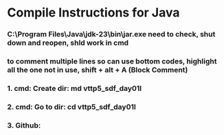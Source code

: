 # Compile Instructions for Java
### C:\Program Files\Java\jdk-23\bin\jar.exe need to check, shut down and reopen, shld work in cmd

### to comment multiple lines so can use bottom codes, highlight all the one not in use, shift + alt + A (Block Comment)

### 1. cmd: Create dir: md vttp5_sdf_day01l
### 2. cmd: Go to dir: cd vttp5_sdf_day01l
### 3. Github: 

